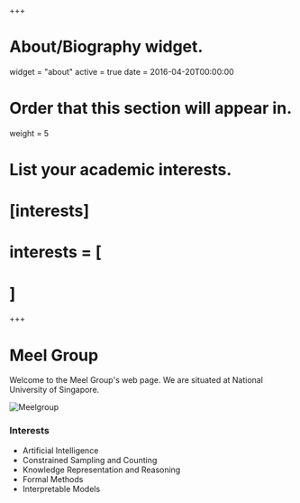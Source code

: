 +++
# About/Biography widget.
widget = "about"
active = true
date = 2016-04-20T00:00:00

# Order that this section will appear in.
weight = 5

# List your academic interests.
# [interests]
#   interests = [

#   ]
+++
# Meel Group

Welcome to the Meel Group's web page. We are situated at National
University of Singapore.


<img src="/img/group.jpg" alt="Meelgroup">
<h3>Interests</h3>

<ul style="list-style-type:disc">
<li> Artificial Intelligence
</li><li> Constrained Sampling and Counting
</li><li> Knowledge Representation and Reasoning
</li><li> Formal Methods
</li><li> Interpretable Models
</li></ul>
